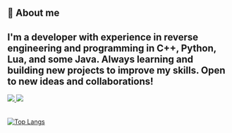 ## 📌 About me

## I'm a developer with experience in reverse engineering and programming in C++, Python, Lua, and some Java. Always learning and building new projects to improve my skills. Open to new ideas and collaborations! 





<a href="mailto:gustavohpuhlmann@hotmail.com">
<img src="https://img.shields.io/badge/Gmail-D14836?style=for-the-badge&logo=gmail&logoColor=white">
</a>

<a href="https://www.linkedin.com/in/gustavohpuhlmann/">
<img src="https://img.shields.io/badge/LinkedIn-0077B5?style=for-the-badge&logo=linkedin&logoColor=white">
</a>
<br>
<br>

<div style="width: 200px;">
  <br>
<a href="https://github.com/SeuPerfilAqui/github-readme-stats">
  <img src="https://github-readme-stats.vercel.app/api/top-langs/?username=gustavohenrip&langs_count=8&theme=dracula" alt="Top Langs" />
</a>
</div>
